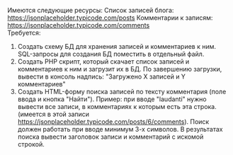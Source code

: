 Имеются следующие ресурсы: 
Список записей блога: https://jsonplaceholder.typicode.com/posts 
Комментарии к записям: https://jsonplaceholder.typicode.com/comments   
Требуется: 
1. Создать схему БД для хранения записей и комментариев к ним. SQL-запросы для создания БД поместить в отдельный файл.  
2. Создать PHP скрипт, который скачает список записей и комментариев к ним и загрузит их в БД. По завершению загрузки, вывести в консоль надпись: "Загружено Х записей и Y комментариев"  
3. Создать HTML-форму поиска записей по тексту комментария (поле ввода и кнопка "Найти"). Пример: при вводе "laudanti" нужно вывести все записи, в комментариях к которым есть эта строка. (имеется в этой записи https://jsonplaceholder.typicode.com/posts/6/comments). Поиск должен работать при вводе минимум 3-х символов. В результатах поиска вывести заголовок записи и комментарий с искомой строкой.
